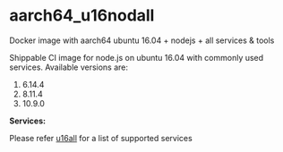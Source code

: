 # aarch64_u16nodall
Docker image with aarch64 ubuntu 16.04 + nodejs + all services &amp; tools

Shippable CI image for node.js on ubuntu 16.04 with commonly used services. Available versions are:


  1.  6.14.4
  2.  8.11.4
  3.  10.9.0

  
**Services:**

Please refer [u16all](https://github.com/dry-dock/aarch64_u16all) for a list of supported services
